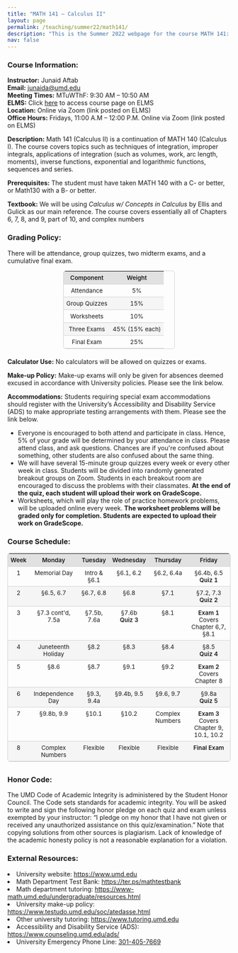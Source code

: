 ```yaml
---
title: "MATH 141 – Calculus II"
layout: page
permalink: /teaching/summer22/math141/   
description: "This is the Summer 2022 webpage for the course MATH 141: Calculus II."
nav: false
---
```


### Course Information:

**Instructor:** Junaid Aftab  
**Email:** [junaida@umd.edu](mailto:junaida@umd.edu)  
**Meeting Times:** MTuWThF: 9:30 AM – 10:50 AM   
**ELMS:** Click [here](https://umd.instructure.com/courses/1333003) to access course page on ELMS  	   
**Location:** Online via Zoom (link posted on ELMS)  
**Office Hours:** Fridays, 11:00 A.M – 12:00 P.M. Online via Zoom (link posted on ELMS)  


**Description:**  Math 141 (Calculus II) is a continuation of MATH 140 (Calculus I). The course covers topics such as techniques of integration, improper integrals, applications of integration (such as volumes, work, arc length, moments), inverse functions, exponential and logarithmic functions, sequences and series.

**Prerequisites:** The student must have taken MATH 140 with a C- or better, or Math130 with a B- or better.

**Textbook:**  We will be using  *Calculus w/ Concepts in Calculus* by Ellis and Gulick as our main reference. The course covers essentially all of Chapters 6, 7, 8, and 9, part of 10, and complex numbers

### Grading Policy:

There will be attendance, group quizzes, two midterm exams, and a cumulative final exam. 

<table class="grading-table">
  <thead>
    <tr>
      <th>Component</th>
      <th>Weight</th>
    </tr>
  </thead>
  <tbody>
    <tr>
      <td>Attendance</td>
      <td>5%</td>
    </tr>
    <tr>
      <td>Group Quizzes</td>
      <td>15%</td>
    </tr>
    <tr>
      <td>Worksheets</td>
      <td>10%</td>
    </tr>
    <tr>
      <td>Three Exams</td>
      <td>45% (15% each)</td>
    </tr>
    <tr>
      <td>Final Exam</td>
      <td>25%</td>
    </tr>
  </tbody>
</table>

<style>
.grading-table {
  width: 50%;
  margin: 0 auto 1.5em;
  border-collapse: collapse;
  text-align: center;
  font-size: 0.95em;
  border: 1px solid var(--table-border);
  border-radius: 6px;
  overflow: hidden;
}

.grading-table th,
.grading-table td {
  padding: 6px;
  border-bottom: 1px solid var(--table-border);
}

/* header row */
.grading-table th {
  background: color-mix(in srgb, currentColor 12%, transparent);
  font-weight: 600;
}

/* alternating rows */
.grading-table tr:nth-child(even) {
  background: color-mix(in srgb, currentColor 3%, transparent);
}

/* hover effect */
.grading-table tr:hover {
  background: color-mix(in srgb, currentColor 7%, transparent);
}

/* links */
.grading-table a {
  color: var(--global-theme-color);
  font-weight: 600;
  text-decoration: none;
}

.grading-table a:hover {
  text-decoration: underline;
}

/* light mode defaults */
:root {
  --table-border: #d0d0d0;
}

/* dark mode overrides */
@media (prefers-color-scheme: dark) {
  :root {
    --table-border: #444;
  }
}
</style>


**Calculator Use:** No calculators will be allowed on quizzes or exams.

**Make-up Policy:** Make-up exams will only be given for absences deemed excused in accordance with University policies. Please see the link below.

**Accommodations:** Students requiring special exam accommodations should register with the University’s Accessibility and Disability Service (ADS) to make appropriate testing arrangements with them. Please see the link below.


<ul>
  <li>
    Everyone is encouraged to both attend and participate in class. 
    Hence, 5% of your grade will be determined by your attendance in class.
    Please attend class, and ask questions. Chances are if you're confused about something, other students are also confused about the same thing.
  </li>
  <li>
    We will have several 15-minute group quizzes every week or every other week in class. Students will be divided into randomly generated breakout groups on Zoom. 
    Students in each breakout room are encouraged to discuss the problems with their classmates. 
    <strong>At the end of the quiz, each student will upload their work on GradeScope.</strong>
  </li>
  <li>
    Worksheets, which will play the role of practice homework problems, will be uploaded online every week.
    <strong>The worksheet problems will be graded only for completion. Students are expected to upload their work on GradeScope.</strong> 
  </li>
</ul>



### Course Schedule:

<table class="schedule-table">
  <thead>
    <tr>
      <th>Week</th>
      <th>Monday</th>
      <th>Tuesday</th>
      <th>Wednesday</th>
      <th>Thursday</th>
      <th>Friday</th>
    </tr>
  </thead>
  <tbody>
    <tr>
      <td>1</td>
      <td>Memorial Day</td>
      <td>Intro &amp; §6.1</td>
      <td>§6.1, 6.2</td>
      <td>§6.2, 6.4a</td>
      <td>§6.4b, 6.5<br><strong><a href="/assets/teaching/summer22/Quiz1.pdf">Quiz 1</a></strong></td>
    </tr>
    <tr>
      <td>2</td>
      <td>§6.5, 6.7</td>
      <td>§6.7, 6.8</td>
      <td>§6.8</td>
      <td>§7.1</td>
      <td>§7.2, 7.3<br><strong><a href="/assets/teaching/summer22/Quiz2.pdf">Quiz 2</a></strong></td>
    </tr>
    <tr>
      <td>3</td>
      <td>§7.3 cont'd, 7.5a</td>
      <td>§7.5b, 7.6a</td>
      <td>§7.6b<br><strong><a href="/assets/teaching/summer22/Quiz3.pdf">Quiz 3</a></strong></td>
      <td>§8.1</td>
      <td><strong><a href="/assets/teaching/summer22/Exam1.pdf">Exam 1</a></strong><br>Covers Chapter 6,7, §8.1</td>
    </tr>
    <tr>
      <td>4</td>
      <td>Juneteenth Holiday</td>
      <td>§8.2</td>
      <td>§8.3</td>
      <td>§8.4</td>
      <td>§8.5<br><strong><a href="/assets/teaching/summer22/Quiz4.pdf">Quiz 4</a></strong></td>
    </tr>
    <tr>
      <td>5</td>
      <td>§8.6</td>
      <td>§8.7</td>
      <td>§9.1</td>
      <td>§9.2</td>
      <td><strong><a href="/assets/teaching/summer22/Exam2.pdf">Exam 2</a></strong><br>Covers Chapter 8</td>
    </tr>
    <tr>
      <td>6</td>
      <td>Independence Day</td>
      <td>§9.3, 9.4a</td>
      <td>§9.4b, 9.5</td>
      <td>§9.6, 9.7</td>
      <td>§9.8a<br><strong><a href="/assets/teaching/summer22/Quiz5.pdf">Quiz 5</a></strong></td>
    </tr>
    <tr>
      <td>7</td>
      <td>§9.8b, 9.9</td>
      <td>§10.1</td>
      <td>§10.2</td>
      <td>Complex Numbers</td>
      <td><strong><a href="/assets/teaching/summer22/Exam3.pdf">Exam 3</a></strong><br>Covers Chapter 9, 10.1, 10.2</td>
    </tr>
    <tr>
      <td>8</td>
      <td>Complex Numbers</td>
      <td>Flexible</td>
      <td>Flexible</td>
      <td>Flexible</td>
      <td><strong><a href="/assets/teaching/summer22/Final.pdf">Final Exam</a></strong></td>
    </tr>
  </tbody>
</table>

<style>
.schedule-table {
  width: 100%;
  border-collapse: collapse;
  margin-bottom: 30px;
  text-align: center;
  font-size: 0.95em;
  border: 1px solid var(--table-border);
  border-radius: 6px;
  overflow: hidden;
}

.schedule-table th,
.schedule-table td {
  padding: 6px;
  border-bottom: 1px solid var(--table-border);
  vertical-align: top;
}

/* header row */
.schedule-table th {
  background: color-mix(in srgb, currentColor 12%, transparent);
  font-weight: 600;
}

/* alternating rows */
.schedule-table tr:nth-child(even) {
  background: color-mix(in srgb, currentColor 3%, transparent);
}

/* hover effect */
.schedule-table tr:hover {
  background: color-mix(in srgb, currentColor 7%, transparent);
}

/* links */
.schedule-table a {
  color: var(--global-theme-color);
  font-weight: 600;
  text-decoration: none;
}

.schedule-table a:hover {
  text-decoration: underline;
}

/* light mode defaults */
:root {
  --table-border: #d0d0d0;
}

/* dark mode overrides */
@media (prefers-color-scheme: dark) {
  :root {
    --table-border: #444;
  }
}
</style>


### Honor Code:

The UMD Code of Academic Integrity is administered by the Student Honor Council. The Code  sets standards for academic integrity.  You will be asked to write and sign the following honor pledge on each quiz  and exam unless exempted by your instructor: “I pledge on my honor that I have not given or received any unauthorized assistance on this quiz/examination.”  Note that copying solutions from other sources is plagiarism. Lack of knowledge of the academic honesty policy is not a reasonable explanation for a violation.


### External Resources: 
  <li>University website: <a href="https://www.umd.edu" target="_blank">https://www.umd.edu</a></li>
  <li>Math Department Test Bank: <a href="https://ter.ps/mathtestbank" target="_blank">https://ter.ps/mathtestbank</a></li>
  <li>Math department tutoring: <a href="https://www-math.umd.edu/undergraduate/resources.html" target="_blank">https://www-math.umd.edu/undergraduate/resources.html</a></li>
  <li>University make-up policy: <a href="https://www.testudo.umd.edu/soc/atedasse.html" target="_blank">https://www.testudo.umd.edu/soc/atedasse.html</a></li>
  <li>Other university tutoring: <a href="https://www.tutoring.umd.edu" target="_blank">https://www.tutoring.umd.edu</a></li>
  <li>Accessibility and Disability Service (ADS): <a href="https://www.counseling.umd.edu/ads/" target="_blank">https://www.counseling.umd.edu/ads/</a></li>
  <li>University Emergency Phone Line: <a href="tel:301-405-7669">301-405-7669</a></li>
